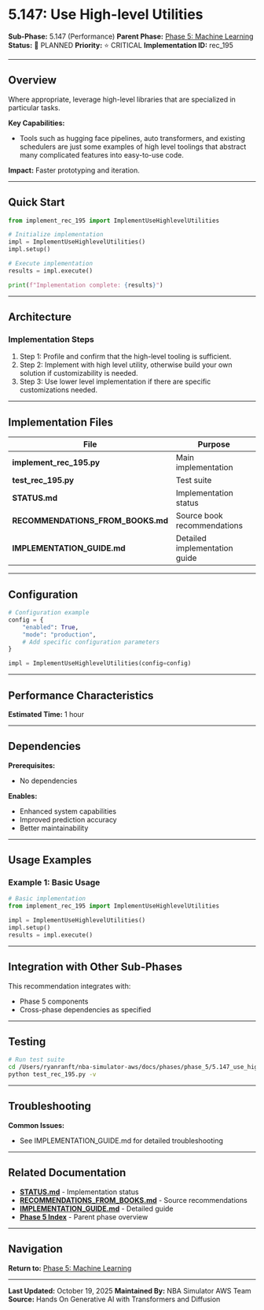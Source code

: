 # 5.147: Use High-level Utilities

**Sub-Phase:** 5.147 (Performance)
**Parent Phase:** [Phase 5: Machine Learning](../PHASE_5_INDEX.md)
**Status:** 🔵 PLANNED
**Priority:** ⭐ CRITICAL
**Implementation ID:** rec_195

---

## Overview

Where appropriate, leverage high-level libraries that are specialized in particular tasks.

**Key Capabilities:**
- Tools such as hugging face pipelines, auto transformers, and existing schedulers are just some examples of high level toolings that abstract many complicated features into easy-to-use code.

**Impact:**
Faster prototyping and iteration.

---

## Quick Start

```python
from implement_rec_195 import ImplementUseHighlevelUtilities

# Initialize implementation
impl = ImplementUseHighlevelUtilities()
impl.setup()

# Execute implementation
results = impl.execute()

print(f"Implementation complete: {results}")
```

---

## Architecture

### Implementation Steps

1. Step 1: Profile and confirm that the high-level tooling is sufficient.
2. Step 2: Implement with high level utility, otherwise build your own solution if customizability is needed.
3. Step 3: Use lower level implementation if there are specific customizations needed.

---

## Implementation Files

| File | Purpose |
|------|---------|
| **implement_rec_195.py** | Main implementation |
| **test_rec_195.py** | Test suite |
| **STATUS.md** | Implementation status |
| **RECOMMENDATIONS_FROM_BOOKS.md** | Source book recommendations |
| **IMPLEMENTATION_GUIDE.md** | Detailed implementation guide |

---

## Configuration

```python
# Configuration example
config = {
    "enabled": True,
    "mode": "production",
    # Add specific configuration parameters
}

impl = ImplementUseHighlevelUtilities(config=config)
```

---

## Performance Characteristics

**Estimated Time:** 1 hour

---

## Dependencies

**Prerequisites:**
- No dependencies

**Enables:**
- Enhanced system capabilities
- Improved prediction accuracy
- Better maintainability

---

## Usage Examples

### Example 1: Basic Usage

```python
# Basic implementation
from implement_rec_195 import ImplementUseHighlevelUtilities

impl = ImplementUseHighlevelUtilities()
impl.setup()
results = impl.execute()
```

---

## Integration with Other Sub-Phases

This recommendation integrates with:
- Phase 5 components
- Cross-phase dependencies as specified

---

## Testing

```bash
# Run test suite
cd /Users/ryanranft/nba-simulator-aws/docs/phases/phase_5/5.147_use_high-level_utilities
python test_rec_195.py -v
```

---

## Troubleshooting

**Common Issues:**
- See IMPLEMENTATION_GUIDE.md for detailed troubleshooting

---

## Related Documentation

- **[STATUS.md](STATUS.md)** - Implementation status
- **[RECOMMENDATIONS_FROM_BOOKS.md](RECOMMENDATIONS_FROM_BOOKS.md)** - Source recommendations
- **[IMPLEMENTATION_GUIDE.md](IMPLEMENTATION_GUIDE.md)** - Detailed guide
- **[Phase 5 Index](../PHASE_5_INDEX.md)** - Parent phase overview

---

## Navigation

**Return to:** [Phase 5: Machine Learning](../PHASE_5_INDEX.md)

---

**Last Updated:** October 19, 2025
**Maintained By:** NBA Simulator AWS Team
**Source:** Hands On Generative AI with Transformers and Diffusion
